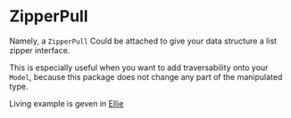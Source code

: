# ZipperPull
Namely, a `ZipperPull` Could be attached to give your data structure a list zipper interface.

This is especially useful when you want to add traversability onto your `Model`, because this package does not change any part of the manipulated type. 

Living example is geven in [Ellie](https://ellie-app.com/s8dQrMKJhH8a1)
